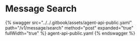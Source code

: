 # Message Search

{% swagger src="../../.gitbook/assets/agent-api-public.yaml" path="/v1/message/search" method="post" expanded="true" fullWidth="true" %} agent-api-public.yaml {% endswagger %}
